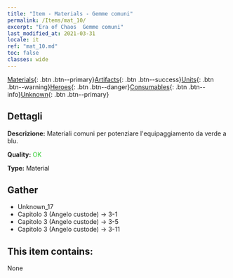 ```yaml
---
title: "Item - Materials - Gemme comuni"
permalink: /Items/mat_10/
excerpt: "Era of Chaos  Gemme comuni"
last_modified_at: 2021-03-31
locale: it
ref: "mat_10.md"
toc: false
classes: wide
---
```

 [Materials](/it/Items/){: .btn .btn--primary}[Artifacts](/it/Items/Artifacts/){: .btn .btn--success}[Units](/it/Items/Units/){: .btn .btn--warning}[Heroes](/it/Items/Heroes/){: .btn .btn--danger}[Consumables](/it/Items/Consumables/){: .btn .btn--info}[Unknown](/it/Items/Unknown/){: .btn .btn--primary}

## Dettagli
 **Descrizione:** Materiali comuni per potenziare l'equipaggiamento da verde a blu.

 **Quality:** <span style="color: #32CD32">OK</span>

 **Type:** Material

## Gather

*    Unknown_17 
*    Capitolo 3 (Angelo custode) -> 3-1 
*    Capitolo 3 (Angelo custode) -> 3-5 
*    Capitolo 3 (Angelo custode) -> 3-11 

## This item contains:

  None

